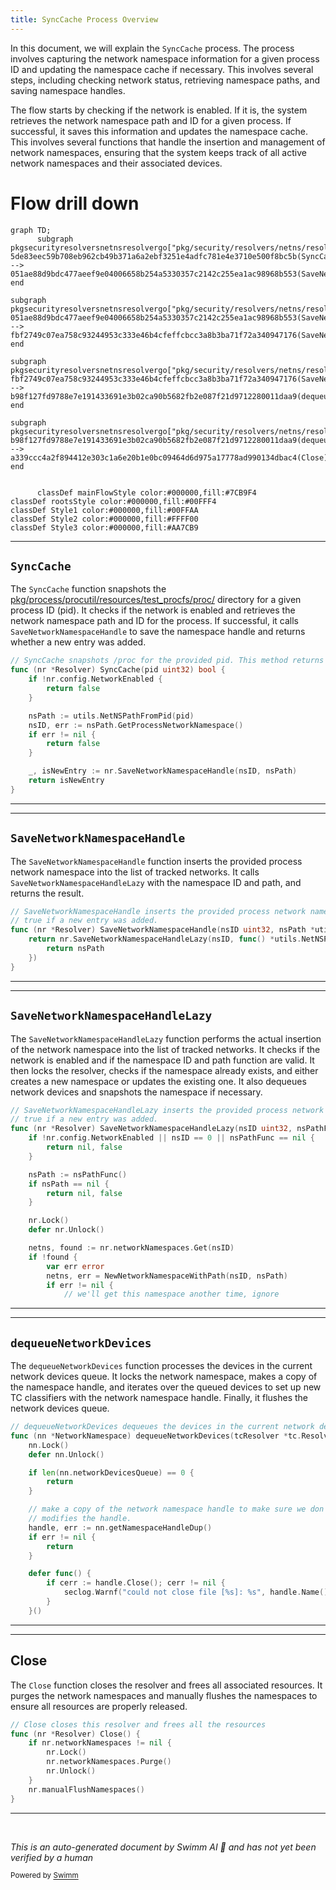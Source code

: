```yaml
---
title: SyncCache Process Overview
---
```

In this document, we will explain the <SwmToken path="pkg/security/resolvers/netns/resolver.go" pos="366:2:2" line-data="// SyncCache snapshots /proc for the provided pid. This method returns true if it updated the namespace cache.">`SyncCache`</SwmToken> process. The process involves capturing the network namespace information for a given process ID and updating the namespace cache if necessary. This involves several steps, including checking network status, retrieving namespace paths, and saving namespace handles.

The flow starts by checking if the network is enabled. If it is, the system retrieves the network namespace path and ID for a given process. If successful, it saves this information and updates the namespace cache. This involves several functions that handle the insertion and management of network namespaces, ensuring that the system keeps track of all active network namespaces and their associated devices.

# Flow drill down

```mermaid
graph TD;
      subgraph pkgsecurityresolversnetnsresolvergo["pkg/security/resolvers/netns/resolver.go"]
5de83eec59b708eb962cb49b371a6a2ebf3251e4adfc781e4e3710e500f8bc5b(SyncCache):::mainFlowStyle --> 051ae88d9bdc477aeef9e04006658b254a5330357c2142c255ea1ac98968b553(SaveNetworkNamespaceHandle):::mainFlowStyle
end

subgraph pkgsecurityresolversnetnsresolvergo["pkg/security/resolvers/netns/resolver.go"]
051ae88d9bdc477aeef9e04006658b254a5330357c2142c255ea1ac98968b553(SaveNetworkNamespaceHandle):::mainFlowStyle --> fbf2749c07ea758c93244953c333e46b4cfeffcbcc3a8b3ba71f72a340947176(SaveNetworkNamespaceHandleLazy):::mainFlowStyle
end

subgraph pkgsecurityresolversnetnsresolvergo["pkg/security/resolvers/netns/resolver.go"]
fbf2749c07ea758c93244953c333e46b4cfeffcbcc3a8b3ba71f72a340947176(SaveNetworkNamespaceHandleLazy):::mainFlowStyle --> b98f127fd9788e7e191433691e3b02ca90b5682fb2e087f21d9712280011daa9(dequeueNetworkDevices):::mainFlowStyle
end

subgraph pkgsecurityresolversnetnsresolvergo["pkg/security/resolvers/netns/resolver.go"]
b98f127fd9788e7e191433691e3b02ca90b5682fb2e087f21d9712280011daa9(dequeueNetworkDevices):::mainFlowStyle --> a339ccc4a2f894412e303c1a6e20b1e0bc09464d6d975a17778ad990134dbac4(Close):::mainFlowStyle
end


      classDef mainFlowStyle color:#000000,fill:#7CB9F4
classDef rootsStyle color:#000000,fill:#00FFF4
classDef Style1 color:#000000,fill:#00FFAA
classDef Style2 color:#000000,fill:#FFFF00
classDef Style3 color:#000000,fill:#AA7CB9
```

<SwmSnippet path="/pkg/security/resolvers/netns/resolver.go" line="366">

---

## <SwmToken path="pkg/security/resolvers/netns/resolver.go" pos="366:2:2" line-data="// SyncCache snapshots /proc for the provided pid. This method returns true if it updated the namespace cache.">`SyncCache`</SwmToken>

The <SwmToken path="pkg/security/resolvers/netns/resolver.go" pos="366:2:2" line-data="// SyncCache snapshots /proc for the provided pid. This method returns true if it updated the namespace cache.">`SyncCache`</SwmToken> function snapshots the <SwmPath>[pkg/process/procutil/resources/test_procfs/proc/](pkg/process/procutil/resources/test_procfs/proc/)</SwmPath> directory for a given process ID (pid). It checks if the network is enabled and retrieves the network namespace path and ID for the process. If successful, it calls <SwmToken path="pkg/security/resolvers/netns/resolver.go" pos="378:10:10" line-data="	_, isNewEntry := nr.SaveNetworkNamespaceHandle(nsID, nsPath)">`SaveNetworkNamespaceHandle`</SwmToken> to save the namespace handle and returns whether a new entry was added.

```go
// SyncCache snapshots /proc for the provided pid. This method returns true if it updated the namespace cache.
func (nr *Resolver) SyncCache(pid uint32) bool {
	if !nr.config.NetworkEnabled {
		return false
	}

	nsPath := utils.NetNSPathFromPid(pid)
	nsID, err := nsPath.GetProcessNetworkNamespace()
	if err != nil {
		return false
	}

	_, isNewEntry := nr.SaveNetworkNamespaceHandle(nsID, nsPath)
	return isNewEntry
}
```

---

</SwmSnippet>

<SwmSnippet path="/pkg/security/resolvers/netns/resolver.go" line="235">

---

## <SwmToken path="pkg/security/resolvers/netns/resolver.go" pos="235:2:2" line-data="// SaveNetworkNamespaceHandle inserts the provided process network namespace in the list of tracked network. Returns">`SaveNetworkNamespaceHandle`</SwmToken>

The <SwmToken path="pkg/security/resolvers/netns/resolver.go" pos="235:2:2" line-data="// SaveNetworkNamespaceHandle inserts the provided process network namespace in the list of tracked network. Returns">`SaveNetworkNamespaceHandle`</SwmToken> function inserts the provided process network namespace into the list of tracked networks. It calls <SwmToken path="pkg/security/resolvers/netns/resolver.go" pos="238:5:5" line-data="	return nr.SaveNetworkNamespaceHandleLazy(nsID, func() *utils.NetNSPath {">`SaveNetworkNamespaceHandleLazy`</SwmToken> with the namespace ID and path, and returns the result.

```go
// SaveNetworkNamespaceHandle inserts the provided process network namespace in the list of tracked network. Returns
// true if a new entry was added.
func (nr *Resolver) SaveNetworkNamespaceHandle(nsID uint32, nsPath *utils.NetNSPath) (*NetworkNamespace, bool) {
	return nr.SaveNetworkNamespaceHandleLazy(nsID, func() *utils.NetNSPath {
		return nsPath
	})
}
```

---

</SwmSnippet>

<SwmSnippet path="/pkg/security/resolvers/netns/resolver.go" line="243">

---

## <SwmToken path="pkg/security/resolvers/netns/resolver.go" pos="243:2:2" line-data="// SaveNetworkNamespaceHandleLazy inserts the provided process network namespace in the list of tracked network. Returns">`SaveNetworkNamespaceHandleLazy`</SwmToken>

The <SwmToken path="pkg/security/resolvers/netns/resolver.go" pos="243:2:2" line-data="// SaveNetworkNamespaceHandleLazy inserts the provided process network namespace in the list of tracked network. Returns">`SaveNetworkNamespaceHandleLazy`</SwmToken> function performs the actual insertion of the network namespace into the list of tracked networks. It checks if the network is enabled and if the namespace ID and path function are valid. It then locks the resolver, checks if the namespace already exists, and either creates a new namespace or updates the existing one. It also dequeues network devices and snapshots the namespace if necessary.

```go
// SaveNetworkNamespaceHandleLazy inserts the provided process network namespace in the list of tracked network. Returns
// true if a new entry was added.
func (nr *Resolver) SaveNetworkNamespaceHandleLazy(nsID uint32, nsPathFunc func() *utils.NetNSPath) (*NetworkNamespace, bool) {
	if !nr.config.NetworkEnabled || nsID == 0 || nsPathFunc == nil {
		return nil, false
	}

	nsPath := nsPathFunc()
	if nsPath == nil {
		return nil, false
	}

	nr.Lock()
	defer nr.Unlock()

	netns, found := nr.networkNamespaces.Get(nsID)
	if !found {
		var err error
		netns, err = NewNetworkNamespaceWithPath(nsID, nsPath)
		if err != nil {
			// we'll get this namespace another time, ignore
```

---

</SwmSnippet>

<SwmSnippet path="/pkg/security/resolvers/netns/resolver.go" line="143">

---

## <SwmToken path="pkg/security/resolvers/netns/resolver.go" pos="143:2:2" line-data="// dequeueNetworkDevices dequeues the devices in the current network devices queue.">`dequeueNetworkDevices`</SwmToken>

The <SwmToken path="pkg/security/resolvers/netns/resolver.go" pos="143:2:2" line-data="// dequeueNetworkDevices dequeues the devices in the current network devices queue.">`dequeueNetworkDevices`</SwmToken> function processes the devices in the current network devices queue. It locks the network namespace, makes a copy of the namespace handle, and iterates over the queued devices to set up new TC classifiers with the network namespace handle. Finally, it flushes the network devices queue.

```go
// dequeueNetworkDevices dequeues the devices in the current network devices queue.
func (nn *NetworkNamespace) dequeueNetworkDevices(tcResolver *tc.Resolver, manager *manager.Manager) {
	nn.Lock()
	defer nn.Unlock()

	if len(nn.networkDevicesQueue) == 0 {
		return
	}

	// make a copy of the network namespace handle to make sure we don't poison our internal cache if the eBPF library
	// modifies the handle.
	handle, err := nn.getNamespaceHandleDup()
	if err != nil {
		return
	}

	defer func() {
		if cerr := handle.Close(); cerr != nil {
			seclog.Warnf("could not close file [%s]: %s", handle.Name(), cerr)
		}
	}()
```

---

</SwmSnippet>

<SwmSnippet path="/pkg/security/resolvers/netns/resolver.go" line="554">

---

## Close

The <SwmToken path="pkg/security/resolvers/netns/resolver.go" pos="554:2:2" line-data="// Close closes this resolver and frees all the resources">`Close`</SwmToken> function closes the resolver and frees all associated resources. It purges the network namespaces and manually flushes the namespaces to ensure all resources are properly released.

```go
// Close closes this resolver and frees all the resources
func (nr *Resolver) Close() {
	if nr.networkNamespaces != nil {
		nr.Lock()
		nr.networkNamespaces.Purge()
		nr.Unlock()
	}
	nr.manualFlushNamespaces()
}
```

---

</SwmSnippet>

&nbsp;

*This is an auto-generated document by Swimm AI 🌊 and has not yet been verified by a human*

<SwmMeta version="3.0.0" repo-id="Z2l0aHViJTNBJTNBZGF0YWRvZy1hZ2VudCUzQSUzQVN3aW1tLURlbW8=" repo-name="datadog-agent"><sup>Powered by [Swimm](/)</sup></SwmMeta>
